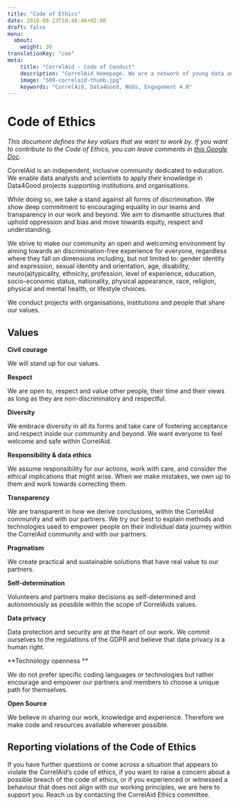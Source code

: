 ```yaml
---
title: "Code of Ethics"
date: 2018-08-23T10:48:46+02:00
draft: false
menu:
  about:
    weight: 30
translationKey: "coe"
meta:
    title: "CorrelAid - Code of Conduct"
    description: "CorrelAid Homepage. We are a network of young data analysts that wants to change the world with a more inclusive, integrated and innovative approach to data analysis."
    image: "509-correlaid-thumb.jpg"
    keywords: "CorrelAid, Data4Good, NGOs, Engagement 4.0"
---
```



# Code of Ethics

*This document defines the key values that we want to work by.*
_If you want to contribute to the Code of Ethics, you can leave comments in [this Google Doc](https://docs.google.com/document/d/1El97UMEm2ySAOIRM0sula6mMXQHZoGo8LIz8OFgtx1w/edit?usp=sharing)._

CorrelAid is an independent, inclusive community dedicated to education. We enable data analysts and scientists to apply their knowledge in Data4Good projects supporting institutions and organisations.

While doing so, we take a stand against all forms of discrimination. We show deep commitment to encouraging equality in our teams and transparency in our work and beyond. We aim to dismantle structures that uphold oppression and bias and move towards equity, respect and understanding.

We strive to make our community an open and welcoming environment by aiming towards an discrimination-free experience for everyone, regardless where they fall on dimensions including, but not limited to: gender identity and expression, sexual identity and orientation, age, disability, neuro(a)typicality, ethnicity, profession, level of experience, education, socio-economic status, nationality, physical appearance, race, religion, physical and mental health, or lifestyle choices.

We conduct projects with organisations, institutions and people that share our values. 

 


## Values

 

**Civil courage**

We will stand up for our values.

 

**Respect**

We are open to, respect and value other people, their time and their views as long as they are non-discriminatory and respectful.

 

**Diversity**

We embrace diversity in all its forms and take care of fostering acceptance and respect inside our community and beyond. We want everyone to feel welcome and safe within CorrelAid.

**Responsibility & data ethics**

We assume responsibility for our actions, work with care, and consider the ethical implications that might arise. When we make mistakes, we own up to them and work towards correcting them. 

**Transparency**

We are transparent in how we derive conclusions, within the CorrelAid community and with our partners. We try our best to explain methods and technologies used to empower people on their individual data journey within the CorrelAid community and with our partners.

**Pragmatism**

We create practical and sustainable solutions that have real value to our partners.

**Self-determination**

Volunteers and partners make decisions as self-determined and autonomously as possible within the scope of CorrelAids values.

**Data privacy**

Data protection and security are at the heart of our work. We commit ourselves to the regulations of the GDPR and believe that data privacy is a human right.

**Technology openness **

We do not prefer specific coding languages or technologies but rather encourage and empower our partners and members to choose a unique path for themselves.

**Open Source**

We believe in sharing our work, knowledge and experience. Therefore we make code and resources available wherever possible.

 


## Reporting violations of the Code of Ethics

If you have further questions or come across a situation that appears to violate the CorrelAid’s code of ethics, if you want to raise a concern about a possible breach of the code of ethics, or if you experienced or witnessed a behaviour that does not align with our working principles, we are here to support you. Reach us by contacting the CorrelAid Ethics committee. 
